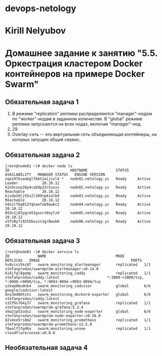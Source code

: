 # devops-netology
# Kirill Nelyubov

# Домашнее задание к занятию "5.5. Оркестрация кластером Docker контейнеров на примере Docker Swarm"

## Обязательная задача 1
1. В режиме "replication" реплики распределяются "manager"-нодом по "worker"-нодам в заданном количестве. В "global" режиме реплики запускаются на всех нодах, включая "manager"-нод.
2. 29
3. Overlay-сеть -- это виртуальная сеть объединяющая контейнеры, на которых запущен общий сервис.
## Обязательная задача 2
    [root@node01 ~]# docker node ls
    ID                            HOSTNAME             STATUS    AVAILABILITY   MANAGER STATUS   ENGINE VERSION
    oqaz97ksaabglfb6t2aijsxl4 *   node01.netology.yc   Ready     Active         Leader           20.10.12
    h2n9coxo26p4cab9p22nluxss     node02.netology.yc   Ready     Active         Reachable        20.10.12
    bjvdo26tj55x2l309tp6iolb9     node03.netology.yc   Ready     Active         Reachable        20.10.12
    k9sslfbg812fqhaefo69owbc2     node04.netology.yc   Ready     Active                          20.10.12
    893n1j07pgcm51gsorz8eylzd     node05.netology.yc   Ready     Active                          20.10.12
    x5fn0yfi92tbbuszs1gr8wob0     node06.netology.yc   Ready     Active                          20.10.12
## Обязательная задача 3
    [root@node01 ~]# docker service ls
    ID             NAME                                MODE         REPLICAS   IMAGE                                          PORTS
    hv0ccsi5kc8f   swarm_monitoring_alertmanager       replicated   1/1        stefanprodan/swarmprom-alertmanager:v0.14.0    
    6i8jfgl8gomp   swarm_monitoring_caddy              replicated   1/1        stefanprodan/caddy:latest                      *:3000->3000/tcp, *:9090->9090/tcp, *:9093-9094->9093-9094/tcp
    uzkwp0budnk4   swarm_monitoring_cadvisor           global       6/6        google/cadvisor:latest                         
    bny3m40dtstv   swarm_monitoring_dockerd-exporter   global       6/6        stefanprodan/caddy:latest                      
    s32f6s764y37   swarm_monitoring_grafana            replicated   1/1        stefanprodan/swarmprom-grafana:5.3.4           
    xkw2jp52udsz   swarm_monitoring_node-exporter      global       6/6        stefanprodan/swarmprom-node-exporter:v0.16.0   
    82v4xe5rs8m2   swarm_monitoring_prometheus         replicated   1/1        stefanprodan/swarmprom-prometheus:v2.5.0       
    76walftfg46a   swarm_monitoring_unsee              replicated   1/1        cloudflare/unsee:v0.8.0                        

## Необязательная задача 4
 